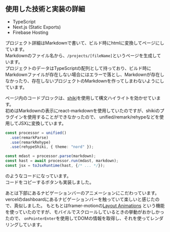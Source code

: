 ## 使用した技術と実装の詳細

- TypeScript
- Next.js (Static Exports)
- Firebase Hosting

プロジェクト詳細はMarkdownで書いて、ビルド時にhtmlに変換してページにしています。  
Markdownのファイル名から、`/projects/[fileName]`というページを生成しています。  
プロジェクトのデータはTypeScriptの配列として持っており、ビルド時にMarkdownファイルが存在しない場合にはエラーで落とし、Markdownが存在しなかったり、存在しないプロジェクトのMarkdownを作ってしまわないようにしています。

ページ内のコードブロックは、[shiki](https://shiki.style/)を使用して構文ハイライトを効かせています。  
初めはMarkdownの表示にreact-markdownを使用していたのですが、shikiのプラグインを使用することができなかったので、
unified/remark/rehypeなどを使用してJSXに変換しています。  

```ts
const processor = unified()
  .use(remarkParse)
  .use(remarkRehype)
  .use(rehypeShiki, { theme: "nord" });

const mdast = processor.parse(markdown);
const hast = await processor.run(mdast, markdown);
const jsx = toJsxRuntime(hast, {/* ... */});
```

のようなコードになっています。  
コードをコピーするボタンも実装しました。

あとは下部にあるナビゲーションバーのアニメーションにこだわっています。  
vercelのdashboardにあるナビゲーションバーを触っていて楽しいと感じたので、真似しました。
もともとはframer-motionの[Layout Animations](https://www.framer.com/motion/layout-animations/)
という機能を使っていたのですが、モバイルでスクロールしているときの挙動がおかしかったので、
`onPointerEnter`を使用してDOMの情報を取得し、それを使ってレンダリングしています。  
